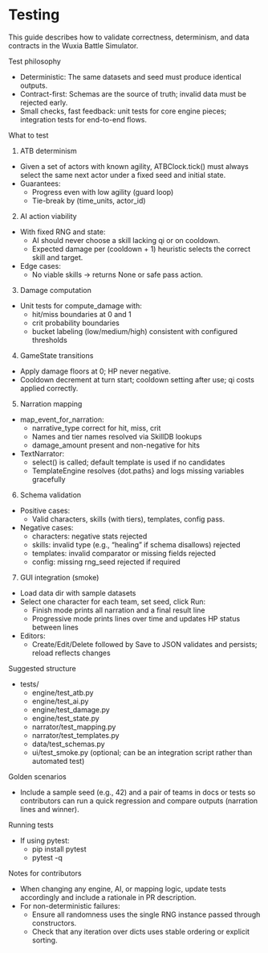 # Testing

This guide describes how to validate correctness, determinism, and data contracts in the Wuxia Battle Simulator.

Test philosophy
- Deterministic: The same datasets and seed must produce identical outputs.
- Contract-first: Schemas are the source of truth; invalid data must be rejected early.
- Small checks, fast feedback: unit tests for core engine pieces; integration tests for end-to-end flows.

What to test
1) ATB determinism
- Given a set of actors with known agility, ATBClock.tick() must always select the same next actor under a fixed seed and initial state.
- Guarantees:
  - Progress even with low agility (guard loop)
  - Tie-break by (time_units, actor_id)

2) AI action viability
- With fixed RNG and state:
  - AI should never choose a skill lacking qi or on cooldown.
  - Expected damage per (cooldown + 1) heuristic selects the correct skill and target.
- Edge cases:
  - No viable skills -> returns None or safe pass action.

3) Damage computation
- Unit tests for compute_damage with:
  - hit/miss boundaries at 0 and 1
  - crit probability boundaries
  - bucket labeling (low/medium/high) consistent with configured thresholds

4) GameState transitions
- Apply damage floors at 0; HP never negative.
- Cooldown decrement at turn start; cooldown setting after use; qi costs applied correctly.

5) Narration mapping
- map_event_for_narration:
  - narrative_type correct for hit, miss, crit
  - Names and tier names resolved via SkillDB lookups
  - damage_amount present and non-negative for hits
- TextNarrator:
  - select() is called; default template is used if no candidates
  - TemplateEngine resolves {dot.paths} and logs missing variables gracefully

6) Schema validation
- Positive cases:
  - Valid characters, skills (with tiers), templates, config pass.
- Negative cases:
  - characters: negative stats rejected
  - skills: invalid type (e.g., “healing” if schema disallows) rejected
  - templates: invalid comparator or missing fields rejected
  - config: missing rng_seed rejected if required

7) GUI integration (smoke)
- Load data dir with sample datasets
- Select one character for each team, set seed, click Run:
  - Finish mode prints all narration and a final result line
  - Progressive mode prints lines over time and updates HP status between lines
- Editors:
  - Create/Edit/Delete followed by Save to JSON validates and persists; reload reflects changes

Suggested structure
- tests/
  - engine/test_atb.py
  - engine/test_ai.py
  - engine/test_damage.py
  - engine/test_state.py
  - narrator/test_mapping.py
  - narrator/test_templates.py
  - data/test_schemas.py
  - ui/test_smoke.py (optional; can be an integration script rather than automated test)

Golden scenarios
- Include a sample seed (e.g., 42) and a pair of teams in docs or tests so contributors can run a quick regression and compare outputs (narration lines and winner).

Running tests
- If using pytest:
  - pip install pytest
  - pytest -q

Notes for contributors
- When changing any engine, AI, or mapping logic, update tests accordingly and include a rationale in PR description.
- For non-deterministic failures:
  - Ensure all randomness uses the single RNG instance passed through constructors.
  - Check that any iteration over dicts uses stable ordering or explicit sorting.